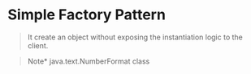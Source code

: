 

# Simple Factory Pattern

>It create an object without exposing the instantiation logic to the client.

>Note* java.text.NumberFormat class